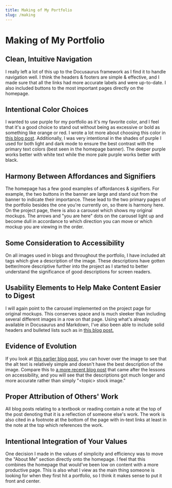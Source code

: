 ```yaml
---
title: Making of My Portfolio
slug: /making
---
```


# Making of My Portfolio


## Clean, Intuitive Navigation
I really left a lot of this up to the Docusaurus framework as I find it to handle navigation well.
I think the headers & footers are simple & effective, and I made sure that all the links had
more accurate labels and were up-to-date. I also included buttons to the most important pages
directly on the homepage.

## Intentional Color Choices
I wanted to use purple for my portfolio as it's my favorite color, and I feel that it's a good
choice to stand out without being as excessive or bold as something like orange or red. I wrote
a lot more about choosing this color in <a href="/jake-ui-portfolio/blog/colors-2" target="_blank">this blog post</a>.
Additionally, I was very intentional in the shades of purple I used for both light and dark mode
to ensure the best contrast with the primary text colors (best seen in the homepage banner). The
deeper purple works better with white text while the more pale purple works better with black.

## Harmony Between Affordances and Signifiers
The homepage has a few good examples of affordances & signifiers. For example, the two buttons
in the banner are large and stand out from the banner to indicate their importance. These
lead to the two primary pages of the portfolio besides the one you're currently on, so
there is harmony here. On the project page, there is also a carousel which shows my
original mockups. The arrows and "you are here" dots on the carousel light up and
become dull in accordance to which direction you can move or which mockup you are
viewing in the order.

## Some Consideration to Accessibility
On all images used in blogs and throughout the portfolio, I have included alt tags which
give a description of the image. These descriptions have gotten better/more descriptive
further into the project as I started to better understand the significance of good
descriptions for screen readers.

## Usability Elements to Help Make Content Easier to Digest
I will again point to the carousel implemented on the project page for original mockups.
This conserves space and is much sleeker than including several different images in a
row on that page. Using what's already available in Docusaurus and Markdown, I've
also been able to include solid headers and bulleted lists such as in
<a href="/jake-ui-portfolio/blog/uiun" target="_blank">this blog post.</a>

## Evidence of Evolution
If you look at <a href="/jake-ui-portfolio/blog/portfolios" target="_blank">this earlier blog post</a>, you
can hover over the image to see that the alt text is relatively simple and doesn't have
the best description of the image. Compare this to 
<a href="/jake-ui-portfolio/blog/uiun" target="_blank">a more recent blog post</a>
that came after the lessons on accessibility, and you will see that the descriptions got much
longer and more accurate rather than simply "\<topic\> stock image."

## Proper Attribution of Others' Work
All blog posts relating to a textbook or reading contain a note at the top of the post
denoting that it is a reflection of someone else's work. The work is also cited in a
footnote at the bottom of the page with in-text links at least in the note at the top
which references the work.

## Intentional Integration of Your Values
One decision I made in the values of simplicity and efficiency was to move the "About Me"
section directly onto the homepage. I feel that this combines the homepage that would've
been low on content with a more productive page. This is also what I view as the main
thing someone is looking for when they first hit a portfolio, so I think it makes
sense to put it front and center.